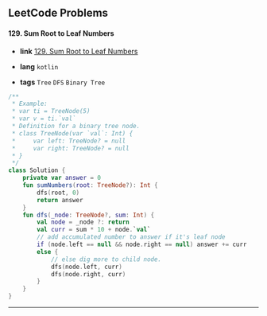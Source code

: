 ## LeetCode Problems



#### 129. Sum Root to Leaf Numbers

- **link**  [129. Sum Root to Leaf Numbers](https://leetcode.com/problems/sum-root-to-leaf-numbers/)

- **lang**  `kotlin` 
- **tags**  `Tree` `DFS` `Binary Tree`

```kotlin
/**
 * Example:
 * var ti = TreeNode(5)
 * var v = ti.`val`
 * Definition for a binary tree node.
 * class TreeNode(var `val`: Int) {
 *     var left: TreeNode? = null
 *     var right: TreeNode? = null
 * }
 */
class Solution {
    private var answer = 0
    fun sumNumbers(root: TreeNode?): Int {
        dfs(root, 0)
        return answer
    }
    fun dfs(_node: TreeNode?, sum: Int) {
        val node = _node ?: return
        val curr = sum * 10 + node.`val`
        // add accumulated number to answer if it's leaf node 
        if (node.left == null && node.right == null) answer += curr
        else {
            // else dig more to child node.
            dfs(node.left, curr)
            dfs(node.right, curr)
        }
    }
}
```

---

